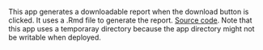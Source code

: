 This app generates a downloadable report when the download button is clicked. It uses a .Rmd file to generate the report. [Source code](https://github.com/rstudio/shiny-examples/tree/main/112-generate-report). Note that this app uses a temporaray directory because the app directory might not be writable when deployed.
